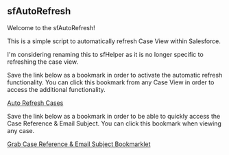 ## sfAutoRefresh

Welcome to the sfAutoRefresh!

This is a simple script to automatically refresh Case View within Salesforce.

I'm considering renaming this to sfHelper as it is no longer specific to refreshing the case view.


Save the link below as a bookmark in order to activate the automatic refresh functionality. You can click this bookmark from any Case View in order to access the additional functionality.

<a href="javascript:(function(){ var%20script=document.createElement('script'); script.type='text/javascript'; script.src='https://cdn.jsdelivr.net/gh/IDemixI/sfAutoRefresh@master/sfAuto.js'; document.getElementsByTagName('head')[0].appendChild(script); })();">Auto Refresh Cases</a>

Save the link below as a bookmark in order to be able to quickly access the Case Reference & Email Subject. You can click this bookmark when viewing any case.

<a href="javascript:(function(){var%20x=window.location.pathname.substring(1,window.location.pathname.length);x=x.slice(0,5)+x.slice(9);var%20refID='ref:_'+'00D201JWt'+'._'+x+':ref';var%20caseNum=document.getElementById('cas2_ileinner').innerText;var%20caseDesc=document.getElementById('cas14_ileinner').innerText;alert('Case Reference:\n\n'+refID+'\n\n'+'Email Subject:\n\n'+'Case '+caseNum+': '+caseDesc+' - '+refID)})()">Grab Case Reference & Email Subject Bookmarklet</a>
